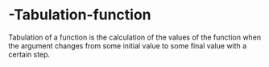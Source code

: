 # -Tabulation-function
Tabulation of a function is the calculation of the values ​​of the function when the argument changes from some initial value to some final value with a certain step.
